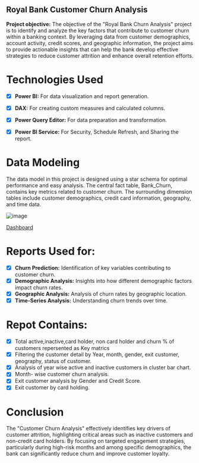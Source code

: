 ## Royal Bank Customer Churn Analysis

 **Project objective:** The objective of the "Royal Bank Churn Analysis" project is to identify and analyze the key factors that contribute to customer churn within a banking context. By leveraging data from customer demographics, account activity, credit scores, and geographic information, the project aims to provide actionable insights that can help the bank develop effective strategies to reduce customer attrition and enhance overall retention efforts.

# **Technologies Used**

- [x] **Power BI:** For data visualization and report generation.
- [x] **DAX:** For creating custom measures and calculated columns.
- [x] **Power Query Editor:** For data preparation and transformation.
- [x] **Power BI Service:** For Security, Schedule Refresh, and Sharing the report.



# **Data Modeling** 

The data model in this project is designed using a star schema for optimal performance and easy analysis. The central fact table, Bank_Churn, contains key metrics related to customer churn. The surrounding dimension tables include customer demographics, credit card information, geography, and time data.


![image](https://github.com/user-attachments/assets/a16c8649-fef6-4551-a468-16eec4708361)

[Dashboard](https://github.com/SapanaTaneja/Royal-Bank-Customer-Churn-Analysis/blob/3655960988fad897d8787503fcaa27b2a242c0e0/Churn_Analysis.pdf)

# **Reports Used for:**

- [x] **Churn Prediction:** Identification of key variables contributing to customer churn.
- [x] **Demographic Analysis:** Insights into how different demographic factors impact churn rates.
- [x] **Geographic Analysis:** Analysis of churn rates by geographic location.
- [x] **Time-Series Analysis:** Understanding churn trends over time.

# **Repot Contains:**

- [x] Total active,inactive,card holder, non card holder and churn % of customers repersented as Key matrics
- [x] Filtering the customer detail by Year, month, gender, exit customer, geography, status of customer.
- [x] Analysis of year wise active and inactive customers in cluster bar chart.
- [x] Month- wise customer churn analysis.
- [x] Exit customer analysis by Gender and Credit Score.
- [x] Exit customer by card holding.

# **Conclusion**

The "Customer Churn Analysis" effectively identifies key drivers of customer attrition, highlighting critical areas such as inactive customers and non-credit card holders. By focusing on targeted engagement strategies, particularly during high-risk months and among specific demographics, the bank can significantly reduce churn and improve customer loyalty.






